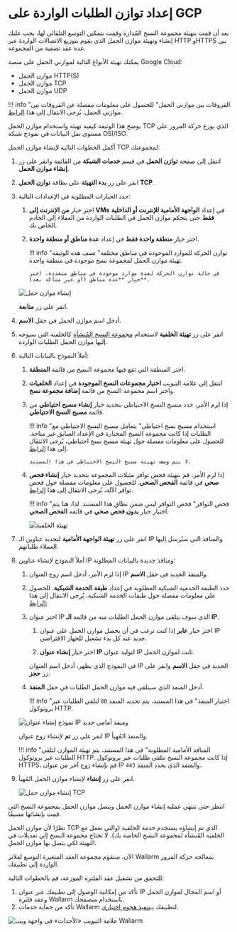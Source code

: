 [link-doc-asg-guide]:               creating-autoscaling-group.md  
[link-docs-check-operation]:        /admin-en/installation-check-operation-en.md
[link-lb-comparison]:               https://cloud.google.com/load-balancing/docs/load-balancing-overview
[link-creating-instance-group]:     creating-autoscaling-group.md
[link-backup-resource]:             https://cloud.google.com/load-balancing/docs/target-pools#backupPool
[link-health-check]:                https://cloud.google.com/load-balancing/docs/health-checks
[link-session-affinity]:            https://cloud.google.com/load-balancing/docs/target-pools#sessionaffinity
[link-test-attack]:                 ../../installation-check-operation-en.md
[link-network-service-tier]:        https://cloud.google.com/network-tiers/docs/

[img-backend-configuration]:        ../../../images/installation-gcp/auto-scaling/common/load-balancing-guide/backend-configuration.png
[img-creating-lb]:                  ../../../images/installation-gcp/auto-scaling/common/load-balancing-guide/creating-load-balancer.png
[img-creating-tcp-lb]:              ../../../images/installation-gcp/auto-scaling/common/load-balancing-guide/creating-tcp-load-balancer.png
[img-new-frontend-ip-and-port]:     ../../../images/installation-gcp/auto-scaling/common/load-balancing-guide/frontend-configuration.png
[img-checking-attacks]:             ../../../images/admin-guides/test-attacks-quickstart.png

# إعداد توازن الطلبات الواردة على GCP

بعد أن قمت بتهيئة مجموعة النسخ المُدارة وقمت بتمكين التوسع التلقائي لها، يجب عليك إنشاء وتهيئة موازن الحمل الذي يقوم بتوزيع الاتصالات الواردة عبر HTTP وHTTPS بين عدة عقد تصفية من المجموعة.

يمكنك تهيئة الأنواع التالية لموازني الحمل على منصة Google Cloud:
*   موازن الحمل HTTP(S)
*   موازن الحمل TCP
*   موازن الحمل UDP

!!! info "الفروقات بين موازني الحمل"
    للحصول على معلومات مفصلة عن الفروقات بين موازني الحمل، يُرجى الانتقال إلى هذا [الرابط][link-lb-comparison]. 

يوضح هذا الوثيقة كيفية تهيئة واستخدام موازن الحمل TCP الذي يوزع حركة المرور على مستوى نقل البيانات في نموذج شبكة OSI/ISO.

أكمل الخطوات التالية لإنشاء موازن الحمل TCP لمجموعتك:

1.  انتقل إلى صفحة **توازن الحمل** في قسم **خدمات الشبكة** من القائمة وانقر على زر **إنشاء موازن الحمل**.

2.  انقر على زر **بدء التهيئة** على بطاقة **توازن الحمل TCP**.

3.  حدد الخيارات المطلوبة في الإعدادات التالية:

    1.  اختر خيار **من الإنترنت إلى VMs** في إعداد **الواجهة الأمامية للإنترنت أو الداخلية فقط** حتى يتحكم موازن الحمل في الطلبات الواردة من العملاء إلى الخادم الخاص بك.
    
    2.  اختر خيار **منطقة واحدة فقط** في إعداد **عدة مناطق أو منطقة واحدة**.
    
        !!! info "توازن الحركة للموارد الموجودة في مناطق مختلفة"
            تصف هذه الوثيقة تهيئة موازن الحمل لمجموعة نسخ موجودة في منطقة واحدة.
            
            في حالة توازن الحركة لعدة موارد موجودة في مناطق متعددة، اختر خيار **عدة مناطق (أو غير متأكد بعد)**.

    ![إنشاء موازن حمل][img-creating-lb]

    انقر على زر **متابعة**.

4.  أدخل اسم موازن الحمل في حقل **الاسم**.

5.  انقر على زر **تهيئة الخلفية** لاستخدام [مجموعة النسخ المُنشأة][link-creating-instance-group] كالخلفية التي سيوجه إليها موازن الحمل الطلبات الواردة.

6.  أملأ النموذج بالبيانات التالية:

    1.  اختر المنطقة التي تقع فيها مجموعة النسخ من قائمة **المنطقة**.
    
    2.  انتقل إلى علامة التبويب **اختيار مجموعات النسخ الموجودة** في إعداد **الخلفيات** واختر اسم مجموعة النسخ من قائمة **إضافة مجموعة نسخ**.
    
    3.  إذا لزم الأمر، حدد مسبح النسخ الاحتياطي بتحديد خيار **إنشاء مسبح احتياطي** من قائمة **مسبح النسخ الاحتياطي**. 
    
        !!! info "استخدام مسبح نسخ احتياطي"
            يتعامل مسبح النسخ الاحتياطي مع الطلبات إذا كانت مجموعة النسخ المختارة في الإعداد السابق غير متاحة. للحصول على معلومات مفصلة حول تهيئة مسبح نسخ احتياطي، يُرجى الانتقال إلى هذا [الرابط][link-backup-resource].
            
            لا يتم وصف تهيئة مسبح النسخ الاحتياطي في هذا المستند.
    
    4.  إذا لزم الأمر، قم بتهيئة فحص توافر مثيلات المجموعة بتحديد خيار **إنشاء فحص صحي** في قائمة **الفحص الصحي**. للحصول على معلومات مفصلة حول فحص توافر الآلة، يُرجى الانتقال إلى هذا [الرابط][link-health-check].
    
        !!! info "فحص التوافر"
            فحص التوافر ليس ضمن نطاق هذا المستند. لذا، هنا يتم اختيار خيار **بدون فحص صحي** في قائمة **الفحص الصحي**.
    
        ![تهيئة الخلفية][img-backend-configuration]

7.  انقر على زر **تهيئة الواجهة الأمامية** لتحديد عناوين الـ IP والمنافذ التي سيُرسل إليها العملاء طلباتهم.

8.  أملأ النموذج لإنشاء عناوين IP ومنافذ جديدة بالبيانات المطلوبة:

    1.  إذا لزم الأمر، أدخل اسم زوج العنوان IP والمنفذ الجديد في حقل **الاسم**.
    
    2.  حدد الطبقة الخدمية الشبكية المطلوبة في إعداد **طبقة الخدمة الشبكية**. للحصول على معلومات مفصلة حول طبقات الخدمة الشبكية، يُرجى الانتقال إلى هذا [الرابط][link-network-service-tier];
    
    3.  اختر عنوان IP الذي سوف يتلقى موازن الحمل الطلبات منه من قائمة **الـ IP**.
    
        1.  اختر خيار **عابر** إذا كنت ترغب في أن يحصل موازن الحمل على عنوان IP جديد عند كل بدء تشغيل للجهاز الافتراضي.
        
        2.  اختر خيار **إنشاء عنوان IP** لتوليد عنوان IP ثابت لموازن الحمل. 
        
        في النموذج الذي يظهر، أدخل اسم العنوان IP الجديد في حقل **الاسم** وانقر على زر **حجز**.
            
    4.  أدخل المنفذ الذي سيتلقى فيه موازن الحمل الطلبات في حقل **المنفذ**. 
    
        !!! info "اختيار المنفذ"
            في هذا المستند، يتم تحديد المنفذ `80` لتلقي الطلبات عبر بروتوكول HTTP.
    
    ![نموذج إنشاء عنوان IP ومنفذ أمامي جديد][img-new-frontend-ip-and-port]
    
    انقر على زر **تم** لإنشاء زوج عنوان IP والمنفذ المُهيأ.
    
    !!! info "المنافذ الأمامية المطلوبة"
        في هذا المستند، يتم تهيئة الموازن لتلقي الطلبات عبر بروتوكول HTTP. إذا كانت مجموعة النسخ تتلقى طلبات عبر بروتوكول HTTPS، قم بإنشاء زوج آخر من عنوان IP والمنفذ الذي يحدد المنفذ `443`.

9.  انقر على زر **إنشاء** لإنشاء موازن الحمل المُهيأ.

    ![إنشاء موازن حمل TCP][img-creating-tcp-lb]
    
انتظر حتى تنتهي عملية إنشاء موازن الحمل ويتصل موازن الحمل بمجموعة النسخ التي قمت بإنشائها مسبقًا.

نظرًا لأن موازن الحمل TCP الذي تم إنشاؤه يستخدم خدمة الخلفية (والتي تعمل مع الخلفية المُنشأة لمجموعة النسخ الخاصة بك)، لا تحتاج مجموعة النسخ إلى تعديلات في التهيئة لكي يتصل بها موازن الحمل.

الآن، ستقوم مجموعة العقد المتغيرة التوسع لفلاتر Wallarm بمعالجة حركة المرور الواردة إلى تطبيقك.

للتحقق من تشغيل عقد الفلترة الموزعة، قم بالخطوات التالية:
1.  تأكد من إمكانية الوصول إلى تطبيقك عبر عنوان IP أو اسم المجال لموازن الحمل وعقد فلترة Wallarm باستخدام متصفحك.
2.  تأكد من حماية خدمات Wallarm لتطبيقك بـ[تنفيذ هجوم اختباري][link-test-attack].

![علامة التبويب «الأحداث» في واجهة ويب Wallarm][img-checking-attacks]